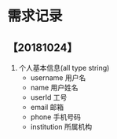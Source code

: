 # 需求记录

## 【20181024】

1. 个人基本信息(all type string)
    - username 用户名
    - name 用户姓名
    - userId  工号
    - email 邮箱
    - phone 手机号码
    - institution 所属机构


